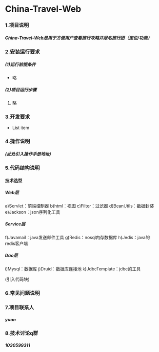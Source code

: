# China-Travel-Web
### 1.项目说明
##### 	China-Travel-Web是用于方便用户查看旅行攻略并报名旅行团（定位/功能）
### 2.安装运行要求
#####	(1)运行前提条件
- 略
#####	(2)项目运行步骤
 1. 略
### 3.开发要求
- List item
### 4.操作说明
#####	(此处引入操作手册地址)
### 5.代码结构说明
#### 技术选型
##### Web层
  a)Servlet：前端控制器
  b)html：视图
  c)Filter：过滤器
  d)BeanUtils：数据封装
  e)Jackson：json序列化工具
##### Service层
  f)Javamail：java发送邮件工具
  g)Redis：nosql内存数据库
  h)Jedis：java的redis客户端
##### Dao层
  i)Mysql：数据库
  j)Druid：数据库连接池
  k)JdbcTemplate：jdbc的工具

(引入代码块)
### 6.常见问题说明
#####	
### 7.项目联系人
#####	yuan
### 8.技术讨论q群
##### 1030599311
